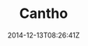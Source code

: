 ---
title: "Cantho"
date: 2014-12-13T08:26:41Z
draft: false
description: ""
type: post
region: "Southeast Asia"
country: "Vietnam"
thumbnail: "cantho-7.jpg"
---
